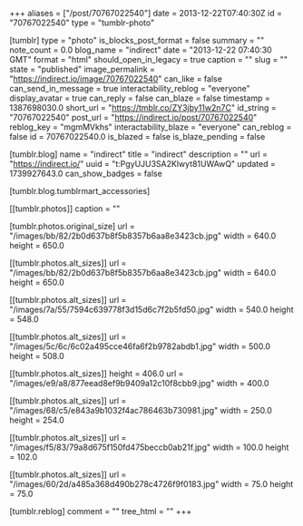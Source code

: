 +++
aliases = ["/post/70767022540"]
date = 2013-12-22T07:40:30Z
id = "70767022540"
type = "tumblr-photo"

[tumblr]
type = "photo"
is_blocks_post_format = false
summary = ""
note_count = 0.0
blog_name = "indirect"
date = "2013-12-22 07:40:30 GMT"
format = "html"
should_open_in_legacy = true
caption = ""
slug = ""
state = "published"
image_permalink = "https://indirect.io/image/70767022540"
can_like = false
can_send_in_message = true
interactability_reblog = "everyone"
display_avatar = true
can_reply = false
can_blaze = false
timestamp = 1387698030.0
short_url = "https://tmblr.co/ZY3jby11w2n7C"
id_string = "70767022540"
post_url = "https://indirect.io/post/70767022540"
reblog_key = "mgmMVkhs"
interactability_blaze = "everyone"
can_reblog = false
id = 70767022540.0
is_blazed = false
is_blaze_pending = false

[tumblr.blog]
name = "indirect"
title = "indirect"
description = ""
url = "https://indirect.io/"
uuid = "t:PgyUJU3SA2Klwyt81UWAwQ"
updated = 1739927643.0
can_show_badges = false

[tumblr.blog.tumblrmart_accessories]

[[tumblr.photos]]
caption = ""

[tumblr.photos.original_size]
url = "/images/bb/82/2b0d637b8f5b8357b6aa8e3423cb.jpg"
width = 640.0
height = 650.0

[[tumblr.photos.alt_sizes]]
url = "/images/bb/82/2b0d637b8f5b8357b6aa8e3423cb.jpg"
width = 640.0
height = 650.0

[[tumblr.photos.alt_sizes]]
url = "/images/7a/55/7594c639778f3d15d6c7f2b5fd50.jpg"
width = 540.0
height = 548.0

[[tumblr.photos.alt_sizes]]
url = "/images/5c/6c/6c02a495cce46fa6f2b9782abdb1.jpg"
width = 500.0
height = 508.0

[[tumblr.photos.alt_sizes]]
height = 406.0
url = "/images/e9/a8/877eead8ef9b9409a12c10f8cbb9.jpg"
width = 400.0

[[tumblr.photos.alt_sizes]]
url = "/images/68/c5/e843a9b1032f4ac786463b730981.jpg"
width = 250.0
height = 254.0

[[tumblr.photos.alt_sizes]]
url = "/images/f5/83/79a8d675f150fd475beccb0ab21f.jpg"
width = 100.0
height = 102.0

[[tumblr.photos.alt_sizes]]
url = "/images/60/2d/a485a368d490b278c4726f9f0183.jpg"
width = 75.0
height = 75.0

[tumblr.reblog]
comment = ""
tree_html = ""
+++
